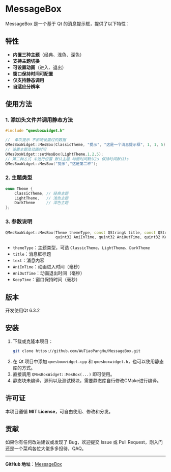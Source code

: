 # MessageBox

MessageBox 是一个基于 Qt 的消息提示框，提供了以下特性：

## 特性
- **内置三种主题**（经典、浅色、深色）
- **支持主题切换**
- **可设置动画**（进入、退出）
- **窗口保持时间可配置**
- **仅支持静态调用**
- **自适应分辨率**

## 使用方法

### 1. 添加头文件并调用静态方法
```cpp
#include "qmesboxwidget.h"

//  单次提示 不影响设置过的数据
QMesBoxWidget::MesBox(ClassicTheme, "提示", "这是一个消息提示框", 1, 1, 5);
// 设置主题及动画时间
QMesBoxWidget::setMesBox(LightTheme,1,2,5);
// 第二种方式 未进行设置 默认主题 动画时间默认1s 保持时间默认3s
QMesBoxWidget::MesBox("提示","这是第二种");
```

### 2. 主题类型
```cpp
enum Theme {
    ClassicTheme, // 经典主题
    LightTheme,   // 浅色主题
    DarkTheme     // 深色主题
};
```

### 3. 参数说明
```cpp
QMesBoxWidget::MesBox(Theme themeType, const QString& title, const QString& text,
                      quint32 AniInTime, quint32 AniOutTime, quint32 KeepTime);
```
- `themeType`：主题类型，可选 `ClassicTheme`、`LightTheme`、`DarkTheme`
- `title`：消息框标题
- `text`：消息内容
- `AniInTime`：动画进入时间（毫秒）
- `AniOutTime`：动画退出时间（毫秒）
- `KeepTime`：窗口保持时间（毫秒）

## 版本
开发使用Qt 6.3.2

## 安装
1. 下载或克隆本项目：
   ```sh
   git clone https://github.com/WuTiaoPangHu/MessageBox.git
   ```
2. 在 Qt 项目中添加 `qmesboxwidget.cpp` 和 `qmesboxwidget.h`，也可以使用静态库的方式。
3. 直接调用 `QMesBoxWidget::MesBox(...)` 即可使用。
4. 静态块未编译，源码以及测试模块，需要静态库自行修改CMake进行编译。

## 许可证
本项目遵循 **MIT License**，可自由使用、修改和分发。

## 贡献
如果你有任何改进建议或发现了 Bug，欢迎提交 Issue 或 Pull Request，刚入门还是一个菜鸡各位大佬多多担待，QAQ。

---
**GitHub 地址**：[MessageBox](https://github.com/yourusername/MessageBox)

